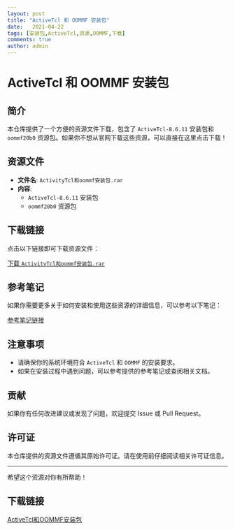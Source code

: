 ```yaml
---
layout: post
title: "ActiveTcl 和 OOMMF 安装包"
date:   2021-04-22
tags: [安装包,ActiveTcl,资源,OOMMF,下载]
comments: true
author: admin
---
```

# ActiveTcl 和 OOMMF 安装包

## 简介

本仓库提供了一个方便的资源文件下载，包含了 `ActiveTcl-8.6.11` 安装包和 `oommf20b0` 资源包。如果你不想从官网下载这些资源，可以直接在这里点击下载！

## 资源文件

- **文件名**: `ActivityTcl和oommf安装包.rar`
- **内容**:
  - `ActiveTcl-8.6.11` 安装包
  - `oommf20b0` 资源包

## 下载链接

点击以下链接即可下载资源文件：

[下载 `ActivityTcl和oommf安装包.rar`](链接地址)

## 参考笔记

如果你需要更多关于如何安装和使用这些资源的详细信息，可以参考以下笔记：

[参考笔记链接](https://blog.csdn.net/qq_43572058/article/details/121191542)

## 注意事项

- 请确保你的系统环境符合 `ActiveTcl` 和 `OOMMF` 的安装要求。
- 如果在安装过程中遇到问题，可以参考提供的参考笔记或查阅相关文档。

## 贡献

如果你有任何改进建议或发现了问题，欢迎提交 Issue 或 Pull Request。

## 许可证

本仓库提供的资源文件遵循其原始许可证。请在使用前仔细阅读相关许可证信息。

---

希望这个资源对你有所帮助！

## 下载链接

[ActiveTcl和OOMMF安装包](https://pan.quark.cn/s/e95e2cf835c9)